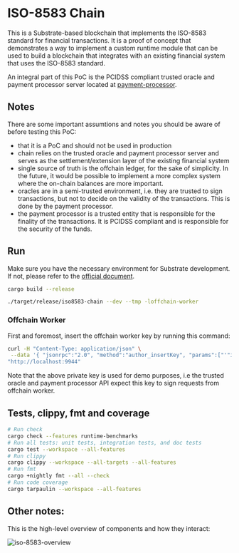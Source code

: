 # ISO-8583 Chain

This is a Substrate-based blockchain that implements the ISO-8583 standard for financial transactions. It is a proof of concept that demonstrates a way to implement a custom runtime module that can be used to build a blockchain that integrates with an existing financial system that uses the ISO-8583 standard.

An integral part of this PoC is the PCIDSS compliant trusted oracle and payment processor server located at [payment-processor](https://github.com/subclone/payment-processor).

## Notes

There are some important assumtions and notes you should be aware of before testing this PoC:

- that it is a PoC and should not be used in production
- chain relies on the trusted oracle and payment processor server and serves as the settlement/extension layer of the existing financial system
- single source of truth is the offchain ledger, for the sake of simplicity. In the future, it would be possible to implement a more complex system where the on-chain balances are more important.
- oracles are in a semi-trusted environment, i.e. they are trusted to sign transactions, but not to decide on the validity of the transactions. This is done by the payment processor.
- the payment processor is a trusted entity that is responsible for the finality of the transactions. It is PCIDSS compliant and is responsible for the security of the funds.

## Run

Make sure you have the necessary environment for Substrate development. If not, please refer to the [official document](https://docs.substrate.io/install/).

```bash
cargo build --release

./target/release/iso8583-chain --dev --tmp -loffchain-worker
```

### Offchain Worker

First and foremost, insert the offchain worker key by running this command:

```bash
curl -H "Content-Type: application/json" \
 --data '{ "jsonrpc":"2.0", "method":"author_insertKey", "params":["'"iso8"'", "'"news slush supreme milk chapter athlete soap sausage put clutch what kitten"'", "'"0xd2bf4b844dfefd6772a8843e669f943408966a977e3ae2af1dd78e0f55f4df67"'"],"id":1 }' \
"http://localhost:9944"
```

Note that the above private key is used for demo purposes, i.e the trusted oracle and payment processor API expect this key to sign requests from offchain worker.

## Tests, clippy, fmt and coverage

```bash
# Run check
cargo check --features runtime-benchmarks
# Run all tests: unit tests, integration tests, and doc tests
cargo test --workspace --all-features
# Run clippy
cargo clippy --workspace --all-targets --all-features
# Run fmt
cargo +nightly fmt --all --check
# Run code coverage
cargo tarpaulin --workspace --all-features
```

## Other notes:

This is the high-level overview of components and how they interact:

![iso-8583-overview](https://github.com/subclone/payment-processor/assets/88332432/01c97bed-2ec8-4041-9702-cf079477e9be)


